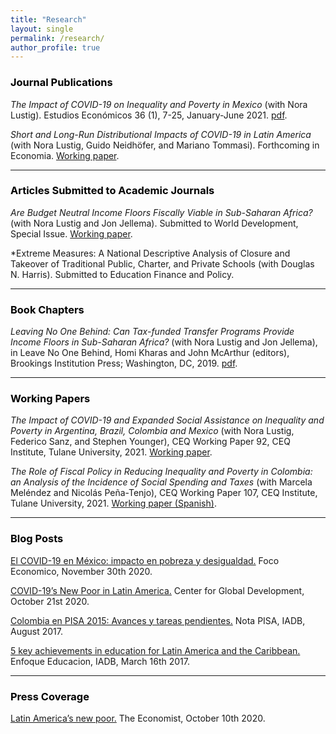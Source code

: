 ```yaml
---
title: "Research"
layout: single
permalink: /research/
author_profile: true
---
```


### <span style="color:#000000">Journal Publications</span> 

*The Impact of COVID-19 on Inequality and Poverty in Mexico* (with Nora Lustig). Estudios
Económicos 36 (1), 7-25, January-June 2021. [pdf](https://estudioseconomicos.colmex.mx/index.php/economicos/article/view/416).

*Short and Long-Run Distributional Impacts of COVID-19 in Latin America* (with Nora Lustig, Guido Neidhöfer, and Mariano Tommasi). Forthcoming in Economia. [Working paper](http://repec.tulane.edu/RePEc/ceq/ceq96.pdf).

---

### <span style="color:#000000">Articles Submitted to Academic Journals</span>  

*Are Budget Neutral Income Floors Fiscally Viable in Sub-Saharan Africa?* (with Nora Lustig and Jon Jellema). Submitted to World Development, Special Issue. [Working paper](https://www.cgdev.org/sites/default/files/are-budget-neutral-income-floors-fiscally-viable-sub-saharan-africa.pdf).

*Extreme Measures: A National Descriptive Analysis of Closure and Takeover of Traditional Public, Charter, and Private Schools (with Douglas N. Harris). Submitted to Education Finance and Policy.

---

### <span style="color:#000000">Book Chapters</span>  

*Leaving No One Behind: Can Tax-funded Transfer Programs Provide Income Floors in Sub-Saharan Africa?* (with Nora Lustig and Jon Jellema), in Leave No One Behind, Homi Kharas and John McArthur (editors), Brookings Institution Press; Washington, DC, 2019. [pdf](https://www.brookings.edu/wp-content/uploads/2019/09/LNOB_Chapter9.pdf).

---

### <span style="color:#000000">Working Papers</span> 

*The Impact of COVID-19 and Expanded Social Assistance on Inequality and Poverty in Argentina, Brazil, Colombia and Mexico* (with Nora Lustig, Federico Sanz, and Stephen Younger), CEQ Working Paper 92, CEQ Institute, Tulane University, 2021. [Working paper](http://repec.tulane.edu/RePEc/ceq/ceq92.pdf).

*The Role of Fiscal Policy in Reducing Inequality and Poverty in Colombia: an Analysis of the Incidence of Social Spending and Taxes* (with Marcela Meléndez and Nicolás Peña-Tenjo), CEQ Working Paper 107, CEQ Institute, Tulane University, 2021. [Working paper (Spanish)](http://repec.tulane.edu/RePEc/ceq/ceq107.pdf).

---

### <span style="color:#000000">Blog Posts</span> 

[El COVID-19 en México: impacto en pobreza y desigualdad.](http://repec.tulane.edu/RePEc/ceq/ceq107.pdf) Foco Economico, November 30th 2020.

[COVID-19’s New Poor in Latin America.](https://www.cgdev.org/blog/covid-19s-new-poor-latin-america) Center for Global Development, October 21st 2020.

[Colombia en PISA 2015: Avances y tareas pendientes.](https://publications.iadb.org/es/colombia-en-pisa-2015-avances-y-tareas-pendientes) Nota PISA, IADB, August 2017.

[5 key achievements in education for Latin America and the Caribbean.](https://blogs.iadb.org/educacion/en/cima-5-key-achievements-in-education-for-latin-america-and-the-caribbean/) Enfoque Educacion, IADB, March 16th 2017.

---

### <span style="color:#000000">Press Coverage</span> 

  [Latin America’s new poor.](https://www.economist.com/the-americas/2020/10/08/latin-americas-new-poor) The Economist, October 10th 2020.



